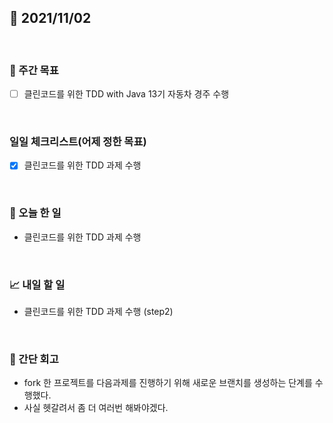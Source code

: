 ## 📅 2021/11/02

<br/>

### 🏹 주간 목표

- [ ] 클린코드를 위한 TDD with Java 13기 자동차 경주 수행

<br/>

### 일일 체크리스트(어제 정한 목표)

- [x] 클린코드를 위한 TDD 과제 수행

<br/>

### 💯 오늘 한 일

- 클린코드를 위한 TDD 과제 수행

<br/>

### 📈 내일 할 일

- 클린코드를 위한 TDD 과제 수행 (step2)

<br/>

### 🧐 간단 회고

- fork 한 프로젝트를 다음과제를 진행하기 위해 새로운 브랜치를 생성하는 단계를 수행했다.
- 사실 헷갈려서 좀 더 여러번 해봐야겠다.
